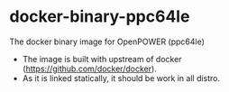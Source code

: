 # docker-binary-ppc64le
The docker binary image for OpenPOWER (ppc64le)

- The image is built with upstream of docker (https://github.com/docker/docker).
- As it is linked statically, it should be work in all distro.
